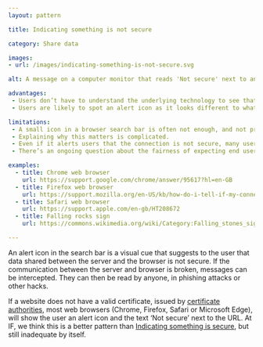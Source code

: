 ```yaml
---
layout: pattern

title: Indicating something is not secure

category: Share data

images:
- url: /images/indicating-something-is-not-secure.svg

alt: A message on a computer monitor that reads 'Not secure' next to an exclamation mark.

advantages:
 - Users don’t have to understand the underlying technology to see that a service may be risky to use.
 - Users are likely to spot an alert icon as it looks different to what they’re used to seeing&#58; most sites don’t have one, as they’re secure.

limitations:
 - A small icon in a browser search bar is often not enough, and not proportionate to the risks of using sites that are not secure.
 - Explaining why this matters is complicated.
 - Even if it alerts users that the connection is not secure, many users might keep using it anyway because they don’t fully understand the risks.
 - There’s an ongoing question about the fairness of expecting end users to understand enough about information security to assess risks and make decisions.

examples:
  - title: Chrome web browser
    url: https://support.google.com/chrome/answer/95617?hl=en-GB
  - title: Firefox web browser
    url: https://support.mozilla.org/en-US/kb/how-do-i-tell-if-my-connection-is-secure
  - title: Safari web browser
    url: https://support.apple.com/en-gb/HT208672
  - title: Falling rocks sign
    url: https://commons.wikimedia.org/wiki/Category:Falling_stones_signs

---
```


An alert icon in the search bar is a visual cue that suggests to the user that data shared between the server and the browser is not secure. If the communication between the server and browser is broken, messages can be intercepted. They can then be read by anyone, in phishing attacks or other hacks.

If a website does not have a valid certificate, issued by [certificate authorities](https://en.wikipedia.org/wiki/Certificate_authority), most web browsers (Chrome, Firefox, Safari or Microsoft Edge), will show the user an alert icon and the text  ‘Not secure’ next to the URL. At IF, we think this is a better pattern than [Indicating something is secure](/patterns/indicating-something-is-secure), but still inadequate by itself.
